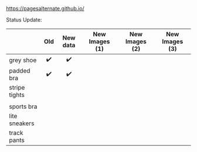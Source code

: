 https://pagesalternate.github.io/

Status Update:

|               |        Old         |      New data      | New Images (1) | New Images (2) | New Images (3) |
|---------------|:------------------:|:------------------:|:--------------:|:--------------:|:--------------:|
|   grey shoe   | :heavy_check_mark: | :heavy_check_mark: |                |                |                |
|   padded bra  | :heavy_check_mark: | :heavy_check_mark: |                |                |                |
| stripe tights |                    |                    |                |                |                |
|               |                    |                    |                |                |                |
|   sports bra  |                    |                    |                |                |                |
| lite sneakers |                    |                    |                |                |                |
|  track pants  |                    |                    |                |                |                |

<!--  Comments section
✅
&#9745;
-->
